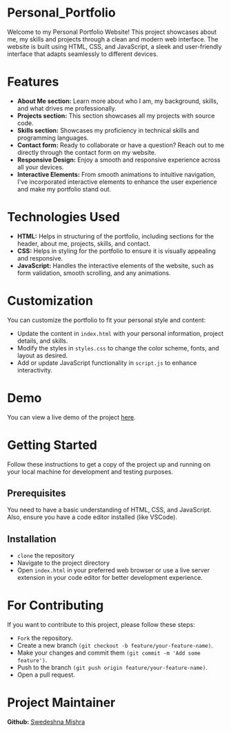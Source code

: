 # Personal_Portfolio
Welcome to my Personal Portfolio Website! This project showcases about me, my skills and projects through a clean and modern web interface. The website is built using HTML, CSS, and JavaScript, a sleek and user-friendly interface that adapts seamlessly to different devices.

# Features
- **About Me section:** Learn more about who I am, my background, skills, and what drives me professionally.<br/>
- **Projects section:** This section showcases all my projects with source code.<br/>
- **Skills section:** Showcases my proficiency in technical skills and programming languages.<br/>
- **Contact form:** Ready to collaborate or have a question? Reach out to me directly through the contact form on my website.<br/>
- **Responsive Design:** Enjoy a smooth and responsive experience across all your devices.<br/>
- **Interactive Elements:** From smooth animations to intuitive navigation, I've incorporated interactive elements to enhance the user experience and make my portfolio stand out.

# Technologies Used
- **HTML:** Helps in structuring of the portfolio, including sections for the header, about me, projects, skills, and contact.
- **CSS:** Helps in styling for the portfolio to ensure it is visually appealing and responsive.
- **JavaScript:** Handles the interactive elements of the website, such as form validation, smooth scrolling, and any animations.

# Customization
You can customize the portfolio to fit your personal style and content:
- Update the content in `index.html` with your personal information, project details, and skills.
- Modify the styles in `styles.css` to change the color scheme, fonts, and layout as desired.
- Add or update JavaScript functionality in `script.js` to enhance interactivity.

# Demo
You can view a live demo of the project [here](https://swedeshnamishra.github.io/Personal_Portfolio/).

# Getting Started
Follow these instructions to get a copy of the project up and running on your local machine for development and testing purposes.

## Prerequisites
You need to have a basic understanding of HTML, CSS, and JavaScript. Also, ensure you have a code editor installed (like VSCode).

## Installation
- `clone` the repository<br/>
- Navigate to the project directory<br/>
- Open `index.html` in your preferred web browser or use a live server extension in your code editor for better development experience.

# For Contributing
If you want to contribute to this project, please follow these steps:
- `Fork` the repository.
- Create a new branch `(git checkout -b feature/your-feature-name)`.
- Make your changes and commit them `(git commit -m 'Add some feature')`.
- Push to the branch `(git push origin feature/your-feature-name)`.
- Open a pull request.

# Project Maintainer
**Github:** [Swedeshna Mishra](https://github.com/SwedeshnaMishra)
